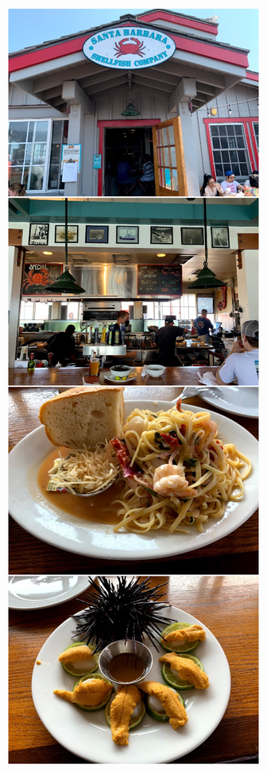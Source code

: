 ![](2022-02-10-16-53-12.png)
![](2022-02-10-16-53-27.png)
![](2022-02-10-16-53-55.png)
![](2022-02-10-16-54-28.png)